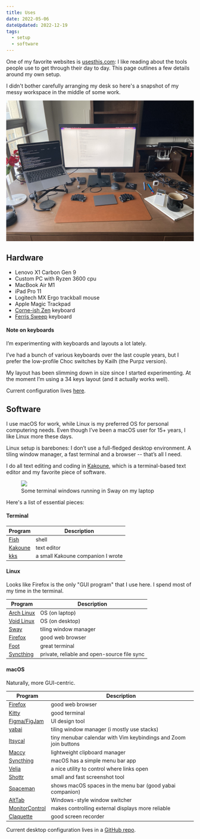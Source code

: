 ```yaml
---
title: Uses
date: 2022-05-06
dateUpdated: 2022-12-19
tags:
  - setup
  - software
---
```


One of my favorite websites is [usesthis.com](https://usesthis.com/): I like
reading about the tools people use to get through their day to day. This page
outlines a few details around my own setup.

I didn't bother carefully arranging my desk so here's a snapshot of my messy
workspace in the middle of some work.

![desk](img/desk.jpg)

## Hardware

- Lenovo X1 Carbon Gen 9
- Custom PC with Ryzen 3600 cpu
- MacBook Air M1
- iPad Pro 11
- Logitech MX Ergo trackball mouse
- Apple Magic Trackpad
- [Corne-ish Zen][corneish] keyboard
- [Ferris Sweep][sweep] keyboard

[corneish]: https://lowprokb.ca/products/corne-ish-zen-2
[sweep]: https://github.com/davidphilipbarr/Sweep

#### Note on keyboards

I’m experimenting with keyboards and layouts a lot lately.

I’ve had a bunch of various keyboards over the last couple years, but I prefer
the low-profile Choc switches by Kailh (the Purpz version).

My layout has been slimming down in size since I started experimenting. At the
moment I’m using a 34 keys layout (and it actually works well).

Current configuration lives [here](https://github.com/kkga/zmk-config).

## Software

I use macOS for work, while Linux is my preferred OS for personal computering
needs. Even though I’ve been a macOS user for 15+ years, I like Linux more these
days.

Linux setup is barebones: I don’t use a full-fledged desktop environment. A
tiling window manager, a fast terminal and a browser -- that’s all I need.

I do all text editing and coding in [Kakoune](https://kakoune.org/), which is a
terminal-based text editor and my favorite piece of software.

<figure class="full-bleed">
  <img src="https://raw.githubusercontent.com/kkga/config/master/.local/share/desktop.png" />
  <figcaption>Some terminal windows running in Sway on my laptop</figcaption>
</figure>

Here's a list of essential pieces:

#### Terminal

| Program                         | Description                       |
| ------------------------------- | --------------------------------- |
| [Fish](https://fishshell.com/)  | shell                             |
| [Kakoune](https://kakoune.org/) | text editor                       |
| [kks](projects/kks.md)          | a small Kakoune companion I wrote |

#### Linux

Looks like Firefox is the only "GUI program" that I use here. I spend most of my
time in the terminal.

| Program                                | Description                                 |
| -------------------------------------- | ------------------------------------------- |
| [Arch Linux](https://archlinux.org/)   | OS (on laptop)                              |
| [Void Linux](https://voidlinux.org/)   | OS (on desktop)                             |
| [Sway](https://swaywm.org/)            | tiling window manager                       |
| [Firefox](https://firefox.com/)        | good web browser                            |
| [Foot](https://codeberg.org/dnkl/foot) | great terminal                              |
| [Syncthing](https://syncthing.net/)    | private, reliable and open-source file sync |

#### macOS

Naturally, more GUI-centric.

| Program                                                            | Description                                                      |
| ------------------------------------------------------------------ | ---------------------------------------------------------------- |
| [Firefox](https://www.mozilla.org/en-US/firefox/new/)              | good web browser                                                 |
| [Kitty](https://sw.kovidgoyal.net/kitty/)                          | good terminal                                                    |
| [Figma/FigJam](https://figma.com/)                                 | UI design tool                                                   |
| [yabai](https://github.com/koekeishiya/yabai)                      | tiling window manager (i mostly use stacks)                      |
| [Itsycal](https://www.mowglii.com/itsycal/)                        | tiny menubar calendar with Vim keybindings and Zoom join buttons |
| [Maccy](https://maccy.app/)                                        | lightweight clipboard manager                                    |
| [Syncthing](https://syncthing.net/)                                | macOS has a simple menu bar app                                  |
| [Velja](https://sindresorhus.com/velja)                            | a nice utility to control where links open                       |
| [Shottr](https://shottr.cc/)                                       | small and fast screenshot tool                                   |
| [Spaceman](https://github.com/Jaysce/Spaceman)                     | shows macOS spaces in the menu bar (good yabai companion)        |
| [AltTab](https://github.com/lwouis/alt-tab-macos)                  | Windows-style window switcher                                    |
| [MonitorControl](https://github.com/MonitorControl/MonitorControl) | makes controlling external displays more reliable                |
| [Claquette](https://www.peakstep.com/claquette/)                   | good screen recorder                                             |

Current desktop configuration lives in a
[GitHub repo](https://github.com/kkga/config).
